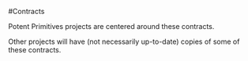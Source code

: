 #Contracts

Potent Primitives projects are centered around these contracts.

Other projects will have (not necessarily up-to-date) copies of some of these contracts.